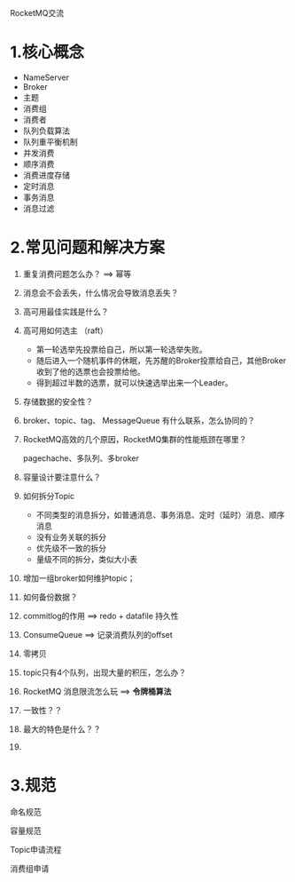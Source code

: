 RocketMQ交流

# 1.核心概念

- NameServer
- Broker
- 主题
- 消费组
- 消费者
- 队列负载算法
- 队列重平衡机制
- 并发消费
- 顺序消费
- 消费进度存储
- 定时消息
- 事务消息
- 消息过滤

# 2.常见问题和解决方案

1. 重复消费问题怎么办？    ==> 幂等

2. 消息会不会丢失，什么情况会导致消息丢失？

3. 高可用最佳实践是什么？

4. 高可用如何选主 （raft）

   - 第一轮选举先投票给自己，所以第一轮选举失败。
   - 随后进入一个随机事件的休眠，先苏醒的Broker投票给自己，其他Broker收到了他的选票也会投票给他。
   - 得到超过半数的选票，就可以快速选举出来一个Leader。

5. 存储数据的安全性？

6. broker、topic、tag、 MessageQueue 有什么联系，怎么协同的？

7. RocketMQ高效的几个原因，RocketMQ集群的性能瓶颈在哪里？

   pagechache、多队列、多broker

8. 容量设计要注意什么？

9. 如何拆分Topic

   - 不同类型的消息拆分，如普通消息、事务消息、定时（延时）消息、顺序消息 
   - 没有业务关联的拆分
   - 优先级不一致的拆分
   - 量级不同的拆分，类似大小表

10. 增加一组broker如何维护topic；

11. 如何备份数据？

12. commitlog的作用  ==>  redo + datafile   持久性

13. ConsumeQueue   ==> 记录消费队列的offset

14. 零拷贝

15. topic只有4个队列，出现大量的积压，怎么办？

16.  RocketMQ 消息限流怎么玩 ==>  **令牌桶算法** 

17. 一致性？？

18. 最大的特色是什么？？

19. 

# 3.规范

命名规范

容量规范

Topic申请流程

消费组申请